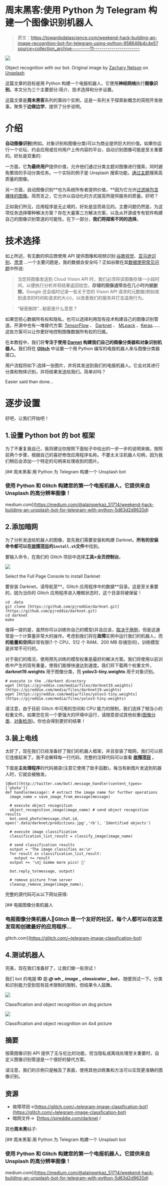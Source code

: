 # 周末黑客:使用 Python 为 Telegram 构建一个图像识别机器人

> 原文：<https://towardsdatascience.com/weekend-hack-building-an-image-recognition-bot-for-telegram-using-python-958646b4c4e5?source=collection_archive---------11----------------------->

![](img/a69d2ff6a862af3f305d5fd0bd497f5c.png)

Object recognition with our bot. Original image by [Zachary Nelson](https://unsplash.com/@zacharytnelson?utm_source=unsplash&utm_medium=referral&utm_content=creditCopyText) on [Unsplash](https://unsplash.com/search/photos/people?utm_source=unsplash&utm_medium=referral&utm_content=creditCopyText)

这篇文章的目标是用 Python 构建一个电报机器人，它使用**神经网络**执行**图像识别**。本文分为三个主要部分:简介、技术选择和分步设置。

这篇文章是**周末黑客**系列的第四个实例，这是一系列关于探索新概念的简短开发故事。聚焦于**边做边学**，提供了分步说明。

# 介绍

**自动图像识别**(例如。对象识别和图像分类)可以为商业提供巨大的价值。如果你运行一个论坛、约会应用或任何用户上传内容的平台，自动识别图像可能是至关重要的。好处是双重的:

一方面，它**为最终用户**提供价值，允许他们通过分类主题对图像进行搜索，同时避免繁琐的手动分类任务。一个实际的例子是 Unsplash 搜索功能，[通过主题](https://unsplash.com/search/photos/flower)搜索高质量的图像。

另一方面，自动图像识别**也为系统所有者提供价值，**因为它允许[过滤掉包含裸体的图像](https://algorithmia.com/algorithms/sfw/NudityDetectioni2v)。简而言之，它允许以自动化的方式提高所提供服务的质量。好吧？

正如我们所见，应用程序是无止境的，好处是显而易见的。主要问题仍然是，为这项任务选择哪种解决方案？存在大量第三方解决方案，以及从开源或专有软件构建自己的图像识别管道的可能性。在下一部分，**我们将探索不同的选择**。

# 技术选择

如上所述，有无数的供应商使用 API 提供图像和视频识别:[谷歌视觉](https://cloud.google.com/vision/)、[亚马逊识别](https://aws.amazon.com/rekognition/)、[澄清](https://www.clarifai.com/) …一个主要问题是，我的数据会安全吗？正如谷歌在其[数据使用常见问题](https://cloud.google.com/vision/docs/data-usage)中所说:

> 当您将图像发送到 Cloud Vision API 时，我们必须将该图像存储一小段时间，以便执行分析并将结果返回给您。**存储的图像通常会在几小时内被删除**。Google 还会临时记录一些关于您的 Vision API 请求的元数据(例如收到请求的时间和请求的大小)，以改善我们的服务并打击滥用行为。

> “秘密删除”…秘密是什么意思？

如果您担心数据所有权和隐私，也可以选择利用现有技术构建自己的图像识别管道。开源中也有一堆替代方案: [TensorFlow](https://www.tensorflow.org/) 、 [Darknet](https://pjreddie.com/darknet/) 、 [MLpack](http://mlpack.org/) 、[Keras](https://keras.io/)……这些方案可以让你更好地控制图像数据所有权的归属。

在本教程中，我们将**专注于使用 [Darnet](https://pjreddie.com/darknet/) 构建我们自己的图像分类器和对象识别机器人**。我们将在 [**Glitch**](https://glitch.com/) 中设置一个用 Python 编写的电报机器人来与图像分类器接口。

用户流程将如下:选择一张图片，并将其发送到我们的电报机器人。它会对其进行分类和物体识别，并将结果发送给我们。简单对吗？

Easier said than done…

# 逐步设置

好吧，让我们开始吧！

## 1.设置 Python bot 的 bot 框架

为了不重复我自己，我将建议你按照下面帖子中给出的一步一步的说明来做。按照前两个步骤，根据自己的喜好修改应用程序名称。不要太关注机器人句柄，因为我们稍后会添加一个特定的句柄来处理收到的图片。

[](https://medium.com/@alainperkaz_51714/weekend-hack-building-an-unsplash-bot-for-telegram-with-python-5d63d2d9620d) [## 周末黑客:用 Python 为 Telegram 构建一个 Unsplash bot

### 使用 Python 和 Glitch 构建您的第一个电报机器人，它提供来自 Unsplash 的高分辨率图像！

medium.com](https://medium.com/@alainperkaz_51714/weekend-hack-building-an-unsplash-bot-for-telegram-with-python-5d63d2d9620d) 

## 2.添加暗网

为了分析发送给机器人的图像，首先我们需要安装和构建 Darknet。**所有的安装命令都可以在[故障项目](https://glitch.com/~telegram-image-classfication-bot)的`install.sh`文件**中找到。

要输入命令，在我们的 Glitch 项目中选择**工具>全页控制台**。

![](img/7e9c5c4fc4eb9059657267014f212e30.png)

Select the Full Page Console to install Darknet

要安装 Darknet，请导航至**。Glitch 应用程序中的数据**目录。这是至关重要的，因为当你的 Glitch 应用程序进入睡眠状态时，这个目录将被保留！

```
cd .data
git clone [https://github.com/pjreddie/darknet.git](https://github.com/pjreddie/darknet.git)
cd darknet
make
```

值得一提的是，虽然你可以训练你自己的模型(并且应该，[取决于用例](https://www.youtube.com/watch?v=X813AkGuPDE)，但是这通常是一个计算量非常大的操作。考虑到我们将在**故障**实例中运行我们的机器人，而**的能量和空间**非常有限(1 个 CPU、512 个 RAM、200 MB 存储空间)，训练模型是非常不可行的。

对于我们的情况，使用预先训练的模型权重是最好的解决方案。我们将使用以前训练中产生的现有重量，使我们能够快速达到速度。我们将下载两个权重文件， **darknet19.weights** 用于图像分类，而 **yolov3-tiny.weights** 用于对象识别。

```
# execute in the ./darkent directory
wget [https://pjreddie.com/media/files/darknet19.weights](https://pjreddie.com/media/files/darknet19.weights)
wget [https://pjreddie.com/media/files/yolov3-tiny.weights](https://pjreddie.com/media/files/yolov3-tiny.weights)
```

请注意，由于目前 Glitch 中可用的空间和 CPU 能力的限制，我们选择了相当小的权重文件。如果您在另一个更强大的环境中运行，请随意尝试其他权重([图像分类](https://pjreddie.com/darknet/imagenet/)、[对象检测](https://pjreddie.com/darknet/yolo/))。你也会得到更好的结果！

## 3.装上电线

太好了，现在我们已经准备好了我们的机器人框架，并且安装了暗网，我们可以把它连接起来了。我不会解释每一行代码，完整的注释代码可以查看 [**故障项目**](https://glitch.com/~telegram-image-classfication-bot) 。

下面是**主处理程序**的代码摘录(注意它使用了助手函数)。每当有新图片发送到机器人时，它就会被触发。

```
[@bot](http://twitter.com/bot).message_handler(content_types=['photo'])
def handle(message): # extract the image name for further operations
  image_name = save_image_from_message(message)

  # execute object recognition
  object_recognition_image(image_name) # send object recognition results
  bot.send_photo(message.chat.id, open('.data/darknet/predictions.jpg','rb'), 'Identified objects')

  # execute image classification
  classification_list_result = classify_image(image_name)

  # send classification results
  output = 'The image classifies as:\n'
  for result in classification_list_result:
    output += result
  output += '\n🚀 Gimme more pics! 🚀'

  bot.reply_to(message, output)

  # remove picture from server
  cleanup_remove_image(image_name);
```

完整的源代码可从以下网址获得:

 [## 电报图像分类机器人

### 电报图像分类机器人🎏Glitch 是一个友好的社区，每个人都可以在这里发现和创建最好的应用程序…

glitch.com](https://glitch.com/~telegram-image-classfication-bot) 

## 4.测试机器人

完美，现在我们准备好了，让我们做一些测试！

我们 bot 的电报 **ID** 是:***@ wh _ image _ classicator _ bot，*** 随便测试一下。分类和识别能力受到现有技术限制的限制，但结果令人鼓舞。

![](img/bcdc3f6d495f0b35caf8de46fe53fa9f.png)

Classification and object recognition on dog picture

![](img/ca210ca6e2173fb5b566a3296dc1edf8.png)

Classification and object recognition on 4x4 picture

## 摘要

按需图像识别 API 提供了无与伦比的功能，但当隐私或离线处理至关重要时，自定义图像识别管道是一个很好的替代方案。

请注意，我们的示例只是触及了表面，使用其他训练集和方法可以实现更准确的图像识别。

## 资源

*   故障项目→[https://glitch.com/~telegram-image-classfication-bot](https://glitch.com/~telegram-image-classfication-bot)
*   暗网文件→【https://pjreddie.com/darknet /

其他**周末黑**帖子:

[](https://medium.com/@alainperkaz_51714/weekend-hack-building-an-unsplash-bot-for-telegram-with-python-5d63d2d9620d) [## 周末黑客:用 Python 为 Telegram 构建一个 Unsplash bot

### 使用 Python 和 Glitch 构建您的第一个电报机器人，它提供来自 Unsplash 的高分辨率图像！

medium.com](https://medium.com/@alainperkaz_51714/weekend-hack-building-an-unsplash-bot-for-telegram-with-python-5d63d2d9620d)